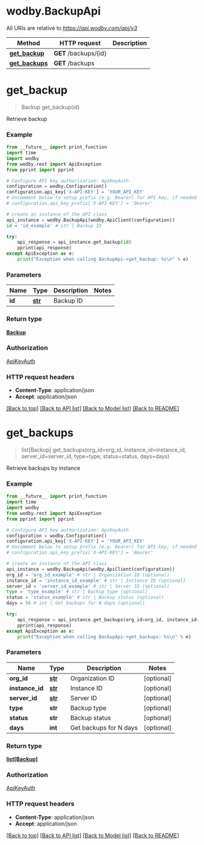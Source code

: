 # wodby.BackupApi

All URIs are relative to *https://api.wodby.com/api/v3*

Method | HTTP request | Description
------------- | ------------- | -------------
[**get_backup**](BackupApi.md#get_backup) | **GET** /backups/{id} | 
[**get_backups**](BackupApi.md#get_backups) | **GET** /backups | 


# **get_backup**
> Backup get_backup(id)



Retrieve backup

### Example
```python
from __future__ import print_function
import time
import wodby
from wodby.rest import ApiException
from pprint import pprint

# Configure API key authorization: ApiKeyAuth
configuration = wodby.Configuration()
configuration.api_key['X-API-KEY'] = 'YOUR_API_KEY'
# Uncomment below to setup prefix (e.g. Bearer) for API key, if needed
# configuration.api_key_prefix['X-API-KEY'] = 'Bearer'

# create an instance of the API class
api_instance = wodby.BackupApi(wodby.ApiClient(configuration))
id = 'id_example' # str | Backup ID

try:
    api_response = api_instance.get_backup(id)
    pprint(api_response)
except ApiException as e:
    print("Exception when calling BackupApi->get_backup: %s\n" % e)
```

### Parameters

Name | Type | Description  | Notes
------------- | ------------- | ------------- | -------------
 **id** | [**str**](.md)| Backup ID | 

### Return type

[**Backup**](Backup.md)

### Authorization

[ApiKeyAuth](../README.md#ApiKeyAuth)

### HTTP request headers

 - **Content-Type**: application/json
 - **Accept**: application/json

[[Back to top]](#) [[Back to API list]](../README.md#documentation-for-api-endpoints) [[Back to Model list]](../README.md#documentation-for-models) [[Back to README]](../README.md)

# **get_backups**
> list[Backup] get_backups(org_id=org_id, instance_id=instance_id, server_id=server_id, type=type, status=status, days=days)



Retrieve backups by instance

### Example
```python
from __future__ import print_function
import time
import wodby
from wodby.rest import ApiException
from pprint import pprint

# Configure API key authorization: ApiKeyAuth
configuration = wodby.Configuration()
configuration.api_key['X-API-KEY'] = 'YOUR_API_KEY'
# Uncomment below to setup prefix (e.g. Bearer) for API key, if needed
# configuration.api_key_prefix['X-API-KEY'] = 'Bearer'

# create an instance of the API class
api_instance = wodby.BackupApi(wodby.ApiClient(configuration))
org_id = 'org_id_example' # str | Organization ID (optional)
instance_id = 'instance_id_example' # str | Instance ID (optional)
server_id = 'server_id_example' # str | Server ID (optional)
type = 'type_example' # str | Backup type (optional)
status = 'status_example' # str | Backup status (optional)
days = 56 # int | Get backups for N days (optional)

try:
    api_response = api_instance.get_backups(org_id=org_id, instance_id=instance_id, server_id=server_id, type=type, status=status, days=days)
    pprint(api_response)
except ApiException as e:
    print("Exception when calling BackupApi->get_backups: %s\n" % e)
```

### Parameters

Name | Type | Description  | Notes
------------- | ------------- | ------------- | -------------
 **org_id** | [**str**](.md)| Organization ID | [optional] 
 **instance_id** | [**str**](.md)| Instance ID | [optional] 
 **server_id** | [**str**](.md)| Server ID | [optional] 
 **type** | **str**| Backup type | [optional] 
 **status** | **str**| Backup status | [optional] 
 **days** | **int**| Get backups for N days | [optional] 

### Return type

[**list[Backup]**](Backup.md)

### Authorization

[ApiKeyAuth](../README.md#ApiKeyAuth)

### HTTP request headers

 - **Content-Type**: application/json
 - **Accept**: application/json

[[Back to top]](#) [[Back to API list]](../README.md#documentation-for-api-endpoints) [[Back to Model list]](../README.md#documentation-for-models) [[Back to README]](../README.md)

